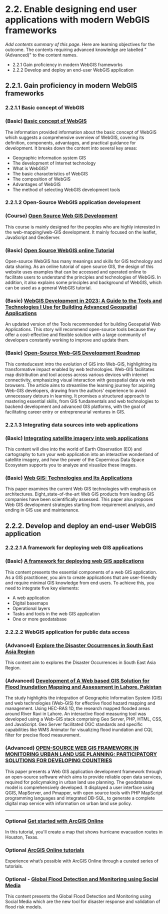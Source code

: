 # 2.2. Enable designing end user applications with modern WebGIS frameworks

*Add contents summary of this page*. Here are learning objectives for the outcome. The contents requiring advanced knowledge are labelled "(Advanced)" to the content names.

- 2.2.1 Gain proficiency in modern WebGIS frameworks
- 2.2.2 Develop and deploy an end-user WebGIS application

## 2.2.1. Gain proficiency in modern WebGIS frameworks 

### 2.2.1.1 Basic concept of WebGIS
### (Basic) [Basic concept of WebGIS](http://webgis.pub/fundation-concept.html)

The information provided information about the basic concept of WebGIS which suggests a comprehensive overview of WebGIS, covering its definition, components, advantages, and practical guidance for development. It breaks down the content into several key areas:
- Geographic information system GIS
- The development of Internet technology
- What is WebGIS?
- The basic characteristics of WebGIS
- The composition of WebGIS
- Advantages of WebGIS
- The method of selecting WebGIS development tools


### 2.2.1.2 Open-Source WebGIS application development

### (Course) [Open Source Web GIS Development](https://www.udemy.com/course/web-gis-development-2021/?utm_source=adwords&utm_medium=udemyads&utm_campaign=DSA_Catchall_la.EN_cc.ROW&campaigntype=Search&portfolio=ROW-English&language=EN&product=Course&test=&audience=DSA&topic=&priority=&utm_content=deal4584&utm_term=_._ag_88010211481_._ad_535397282064_._kw__._de_c_._dm__._pl__._ti_dsa-406594358574_._li_1012728_._pd__._&matchtype=&gad_source=1&gclid=CjwKCAjwzIK1BhAuEiwAHQmU3lQPhZKBw2BRWEMfRaX0KxI97YaDVrzVK80lrHFk8l6qiC0ec29UkBoCc9MQAvD_BwE&couponCode=2021PM20)

This course is mainly designed for the peoples who are highly interested in the web-mapping/web-GIS development. It mainly focused on the leaflet, JavaScript and GeoServer.

### (Basic) [Open Source WebGIS online Tutorial](http://webgis.pub/)

Open-source WebGIS has many meanings and skills for GIS technology and data sharing. As an online tutorial of open source GIS, the design of this website uses examples that can be accessed and operated online to facilitate users to understand the principles and technologies of WebGIS. In addition, it also explains some principles and background of WebGIS, which can be used as a general WebGIS tutorial.

### (Basic) [WebGIS Development in 2023: A Guide to the Tools and Technologies I Use for Building Advanced Geospatial Applications](https://opensourcegisdata.com/webgis-development-2023-guide-tools-technologies-for-building-advanced-geospatial-applications.html)

An updated version of the Tools recommended for building Geospatial Web Applications. This story will recommend open-source tools because they offer a cost-effective and flexible solution with a large community of developers constantly working to improve and update them.

### (Basic) [Open-Source Web-GIS Development Roadmap](https://github.com/jeafreezy/webgis-roadmap)

This conteducesnt intro the evolution of GIS into Web-GIS, highlighting its transformative impact enabled by web technologies. Web-GIS facilitates map distribution and tool access across various devices with internet connectivity, emphasizing visual interaction with geospatial data via web browsers. The article aims to streamline the learning journey for aspiring Web-GIS developers, drawing from the authors' experience to avoid unnecessary detours in learning. It promises a structured approach to mastering essential skills, from GIS fundamentals and web technologies to backend development and advanced GIS platforms, with the goal of facilitating career entry or entrepreneurial ventures in GIS.

### 2.2.1.3 Integrating data sources into web applications

### (Basic) [Integrating satellite imagery into web applications](https://dataspace.copernicus.eu/news/2024-2-19-integrating-satellite-imagery-web-applications)

This content will dive into the world of Earth Observation (EO) and cartography to turn your web application into an interactive wonderland of satellite imagery, and how the power of the Copernicus Data Space Ecosystem supports you to analyze and visualize these images.

### (Basic) [Web GIS: Technologies and Its Applications](https://www.isprs.org/proceedings/xxxiv/part4/pdfpapers/422.pdf)

This paper examines the current Web GIS technologies with emphasis on architectures. Eight_state-of-the-art Web GIS products from leading GIS companies have been scientifically assessed. This paper also proposes Web GIS development strategies starting from requirement analysis, and ending in GIS use and maintenance. 

## 2.2.2. Develop and deploy an end-user WebGIS application

### 2.2.2.1 A framework for deploying web GIS applications
### (Basic) [A framework for deploying web GIS applications](https://enterprise.arcgis.com/en/server/10.5/create-web-apps/linux/a-framework-for-deploying-web-gis-applications.htm)

This content presents the essential components of a web GIS application. As a GIS practitioner, you aim to create applications that are user-friendly and require minimal GIS knowledge from end users. To achieve this, you need to integrate five key elements:

- A web application
- Digital basemaps
- Operational layers
- Tasks and tools in the web GIS application
- One or more geodatabase

### 2.2.2.2 WebGIS application for public data access


### (Advanced) [Explore the Disaster Occurrences in South East Asia Region](https://portal.geoinfo.ait.ac.th/portal/apps/sites/#/gic-ait-disaster-response-portal/pages/emergency-response-mapping)

This content aim to  explores the Disaster Occurrences in South East Asia Region.

### (Advanced) [Development of A Web based GIS Solution for Flood Inundation Mapping and Assessment in Lahore, Pakistan](https://journal.50sea.com/index.php/IJIST/article/view/484/1057)

The study highlights the integration of Geographic Information System (GIS) and web technologies (Web-GIS) for effective flood hazard mapping and management. Using HEC-RAS 1D, the research mapped flooded areas around River Ravi in Lahore. An interactive flood measuring tool was developed using a Web-GIS stack comprising Geo Server, PHP, HTML, CSS, and JavaScript. Geo Server facilitated OGC standards and specific capabilities like WMS Animator for visualizing flood inundation and CQL filter for precise flood measurement.

### (Advanced) [OPEN-SOURCE WEB GIS FRAMEWORK IN MONITORING URBAN LAND USE PLANNING: PARTICIPATORY SOLUTIONS FOR DEVELOPING COUNTRIES](https://www.jurareview.ro/resources/pdf/volume_29_open-source_web_gis_framework_in_monitoring_urban_land_use_planning:_participatory_solutions_for_developing_countries_abstract.pdf)

This paper presents a Web GIS application development framework through an open-source software which aims to provide reliable open data services, required for policymaking in urban land use planning. The geodatabase model is comprehensively developed. It displayed a user interface using QGIS, MapServer, and Pmapper, with open source tools with PHP MapScript programming languages and integrated DB-SQL, to generate a complete digital map service with information on urban land use policy. 


-------------------------------------------------------------------------------------------------------------------------

### Optional [Get started with ArcGIS Online](https://learn.arcgis.com/en/projects/get-started-with-arcgis-online/)

In this tutorial, you'll create a map that shows hurricane evacuation routes in Houston, Texas.

### Optional [ArcGIS Online tutorials](https://www.esri.com/en-us/arcgis/products/arcgis-online/resources)

Experience what’s possible with ArcGIS Online through a curated series of tutorials.


### Optional - [Global Flood Detection and Monitoring using Social Media](https://www.globalfloodmonitor.org/)

This content presents the Global Flood Detection and Monitoring using Social Media which are the new tool for disaster response and validation of flood risk models.


```python

```
